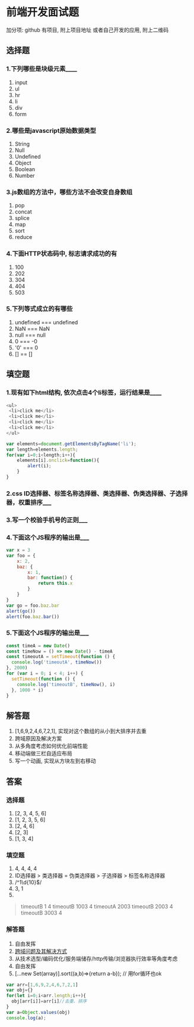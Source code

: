 # 前端开发面试题

加分项:
github 有项目, 附上项目地址
或者自己开发的应用, 附上二维码

## 选择题

### 1.下列哪些是块级元素____

1. input
2. ul
3. hr
4. li
5. div
6. form

### 2.哪些是javascript原始数据类型

1. String
2. Null
3. Undefined
4. Object
5. Boolean
6. Number

### 3.js数组的方法中，哪些方法不会改变自身数组

1. pop
2. concat
3. splice
4. map
5. sort
6. reduce

### 4.下面HTTP状态码中, 标志请求成功的有

1. 100
2. 202
3. 304
4. 404
5. 503

### 5.下列等式成立的有哪些

1. undefined === undefined
2. NaN === NaN
3. null === null
4. 0 === -0
5. '0' === 0
6. [] == []

## 填空题

### 1.现有如下html结构, 依次点击4个li标签，运行结果是____

``` javascript
<ul>
 <li>click me</li>
 <li>click me</li>
 <li>click me</li>
 <li>click me</li>
</ul>

var elements=document.getElementsByTagName('li');
var length=elements.length;
for(var i=0;i<length;i++){
    elements[i].onclick=function(){
        alert(i);
    }
}
```

### 2.css ID选择器、标签名称选择器、类选择器、伪类选择器、子选择器，权重排序___

### 3.写一个校验手机号的正则___

### 4.下面这个JS程序的输出是___

``` javascript
var x = 3
var foo = {
    x: 2,
    baz: {
        x: 1,
        bar: function() {
            return this.x
        }
    }
}
var go = foo.baz.bar
alert(go())
alert(foo.baz.bar())
```

### 5.下面这个JS程序的输出是___

``` javascript
const timeA = new Date()
const timeNow = () => new Date() - timeA
const timeoutA = setTimeout(function () {
  console.log('timeoutA', timeNow())
}, 2000)
for (var i = 0; i < 4; i++) {
  setTimeout(function () {
    console.log('timeoutB', timeNow(), i)
  }, 1000 * i)
}
```

## 解答题

1. [1,6,9,2,4,6,7,2,1], 实现对这个数组的从小到大排序并去重
2. 跨域原因及解决方案
3. 从多角度考虑如何优化前端性能
4. 移动端做三栏自适应布局
5. 写一个动画, 实现从方块左到右移动


## 答案

### 选择题
1. [2, 3, 4, 5, 6]
2. [1, 2, 3, 5, 6]
3. [2, 4, 6]
4. [2, 3]
5. [1, 3, 4]

### 填空题
1. 4, 4, 4, 4
2. ID选择器 > 类选择器 = 伪类选择器 > 子选择器 > 标签名称选择器
3. /^1\d{10}$/
4. 3, 1
5. 
> timeoutB 1 4
> timeoutB 1003 4
> timeoutA 2003
> timeoutB 2003 4
> timeoutB 3003 4

### 解答题

1. 自由发挥
2. [跨域问题及其解决方式](https://github.com/yhtml5/yhtml5-tutorial/blob/master/web/http/cross-domain.md)
3. 从技术选型/编码优化/服务端储存/http传输/浏览器执行效率等角度考虑
4. 自由发挥
5. [...new Set(array)].sort((a,b)=>{return a-b});  // 用for循环也ok

```js
var arr=[1,6,9,2,4,6,7,2,1]
var obj={}
for(let i=0;i<arr.length;i++){
  obj[arr[i]]=arr[i]//去重、排序
}
var a=Object.values(obj)
console.log(a);
```
